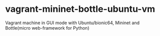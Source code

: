 # vagrant-mininet-bottle-ubuntu-vm
Vagrant machine in GUI mode with Ubuntu/bionic64, Mininet and Bottle(micro web-framework for Python)

